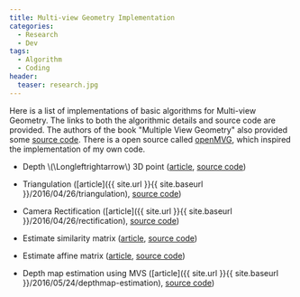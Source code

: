 ```yaml
---
title: Multi-view Geometry Implementation
categories: 
  - Research
  - Dev
tags:
  - Algorithm
  - Coding
header:
  teaser: research.jpg
---
```


Here is a list of implementations of basic algorithms for Multi-view Geometry. The links to both the algorithmic details and source code are provided. The authors of the book "Multiple View Geometry" also provided some [source code](http://www.robots.ox.ac.uk/~vgg/hzbook/code/). There is a open source called [openMVG](http://imagine.enpc.fr/~moulonp/openMVG/index.html), which inspired the implementation of my own code.


* Depth \\(\Longleftrightarrow\\) 3D point ([article](), [source code]())

* Triangulation ([article]({{ site.url }}{{ site.baseurl }}/2016/04/26/triangulation), [source code]())

* Camera Rectification ([article]({{ site.url }}{{ site.baseurl }}/2016/04/26/rectification), [source code]())

* Estimate similarity matrix ([article](), [source code]())

* Estimate affine matrix ([article](), [source code]())

* Depth map estimation using MVS ([article]({{ site.url }}{{ site.baseurl }}/2016/05/24/depthmap-estimation), [source code]())

